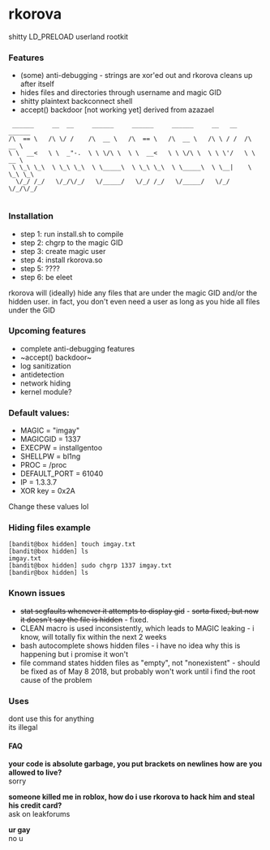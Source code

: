 # rkorova

shitty LD_PRELOAD userland rootkit 

### Features
* (some) anti-debugging - strings are xor'ed out and rkorova cleans up after itself
* hides files and directories through username and magic GID  
* shitty plaintext backconnect shell 
* accept() backdoor [not working yet] derived from azazael

```
 ______     __  __     ______     ______     ______     __   __   ______    
/\  == \   /\ \/ /    /\  __ \   /\  == \   /\  __ \   /\ \ / /  /\  __ \   
\ \  __<   \ \  _"-.  \ \ \/\ \  \ \  __<   \ \ \/\ \  \ \ \'/   \ \  __ \  
 \ \_\ \_\  \ \_\ \_\  \ \_____\  \ \_\ \_\  \ \_____\  \ \__|    \ \_\ \_\ 
  \/_/ /_/   \/_/\/_/   \/_____/   \/_/ /_/   \/_____/   \/_/      \/_/\/_/ 
                                                                          
```
### Installation
* step 1: run install.sh to compile 
* step 2: chgrp to the magic GID 
* step 3: create magic user 
* step 4: install rkorova.so 
* step 5: ????
* step 6: be eleet   

rkorova will (ideally) hide any files that are under the magic GID and/or the hidden user. in fact, you don't even need a user as long as you hide all files under the GID

### Upcoming features
* complete anti-debugging features 
* ~accept() backdoor~ 
* log sanitization
* antidetection 
* network hiding 
* kernel module?

### Default values: 
* MAGIC = "imgay"
* MAGICGID = 1337 
* EXECPW = installgentoo
* SHELLPW = bl1ng
* PROC = /proc
* DEFAULT_PORT = 61040
* IP = 1.3.3.7
* XOR key = 0x2A  

Change these values lol 

### Hiding files example 
```
[bandit@box hidden] touch imgay.txt 
[bandit@box hidden] ls 
imgay.txt 
[bandit@box hidden] sudo chgrp 1337 imgay.txt 
[bandir@box hidden] ls

```

### Known issues 
* ~~stat segfaults whenever it attempts to display gid~~ - ~~sorta fixed, but now it doesn't say the file is hidden~~ - fixed. 
* CLEAN macro is used inconsistently, which leads to MAGIC leaking - i know, will totally fix within the next 2 weeks 
* bash autocomplete shows hidden files - i have no idea why this is happening but i promise it won't
* file command states hidden files as "empty", not "nonexistent" - should be fixed as of May 8 2018, but probably won't work until i find the root cause of the problem

### Uses 
 
dont use this for anything  
its illegal

#### FAQ

**your code is absolute garbage, you put brackets on newlines how are you allowed to live?**  
sorry  

**someone killed me in roblox, how do i use rkorova to hack him and steal his credit card?**  
ask on leakforums  

**ur gay**  
no u   
